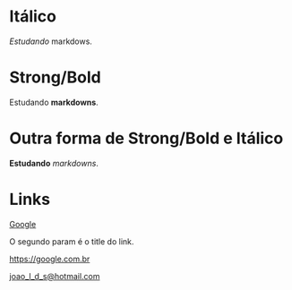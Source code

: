 # Itálico

_Estudando_ markdows.

# Strong/Bold

Estudando **markdowns**.

# Outra forma de Strong/Bold e Itálico

__Estudando__ *markdowns*.

# Links

[Google](https://google.com.br "Vai pro Google")

O segundo param é o title do link.

<https://google.com.br>

<joao_l_d_s@hotmail.com>